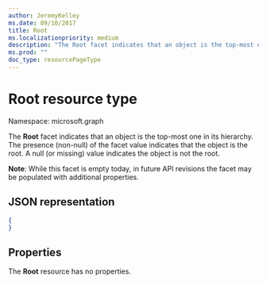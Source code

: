 ```yaml
---
author: JeremyKelley
ms.date: 09/10/2017
title: Root
ms.localizationpriority: medium
description: "The Root facet indicates that an object is the top-most one in its hierarchy."
ms.prod: ""
doc_type: resourcePageType
---
```


# Root resource type

Namespace: microsoft.graph

The **Root** facet indicates that an object is the top-most one in its hierarchy.
The presence (non-null) of the facet value indicates that the object is the root.
A null (or missing) value indicates the object is not the root.

**Note**: While this facet is empty today, in future API revisions the facet may be populated with additional properties.

## JSON representation

<!-- { "blockType": "resource", "@type": "microsoft.graph.root" } -->

```json
{
}
```

## Properties

The **Root** resource has no properties.


<!-- {
  "type": "#page.annotation",
  "section": "documentation",
  "tocPath": "Facets/Root"
} -->

